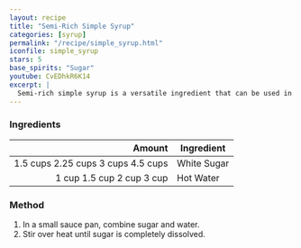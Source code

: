 ```yaml
---
layout: recipe
title: "Semi-Rich Simple Syrup"
categories: [syrup]
permalink: "/recipe/simple_syrup.html"
iconfile: simple_syrup
stars: 5
base_spirits: "Sugar"
youtube: CvEDhkR6K14
excerpt: |
  Semi-rich simple syrup is a versatile ingredient that can be used in a variety of cocktails and other drinks.
---
```


### Ingredients

|   Amount | Ingredient  |
| -------: | ----------- |
| <span class="onex active">1.5 cups </span> <span class="onehalfx">2.25 cups </span> <span class="twox">3 cups </span> <span class="threex">4.5 cups </span>| White Sugar |
|    <span class="onex active">1 cup </span> <span class="onehalfx">1.5 cup </span> <span class="twox">2 cup </span> <span class="threex">3 cup </span>| Hot Water   |

### Method

1. In a small sauce pan, combine sugar and water.
2. Stir over heat until sugar is completely dissolved.
